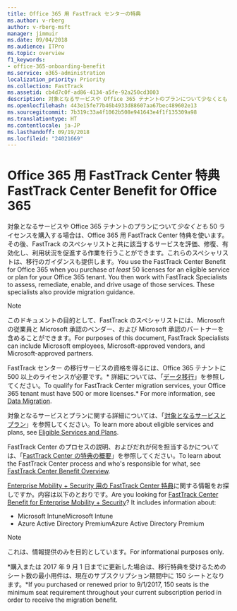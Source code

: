 ```yaml
---
title: Office 365 用 FastTrack センターの特典
ms.author: v-rberg
author: v-rberg-msft
manager: jimmuir
ms.date: 09/04/2018
ms.audience: ITPro
ms.topic: overview
f1_keywords:
- office-365-onboarding-benefit
ms.service: o365-administration
localization_priority: Priority
ms.collection: FastTrack
ms.assetid: cb4d7c0f-ad86-4134-a5fe-92a250cd3003
description: 対象となるサービスや Office 365 テナントのプランについて少なくとも 50 ライセンスを購入する場合は、Office 365 用 FastTrack Center 特典を使います。その後、FastTrack のスペシャリストと共に該当するサービスを評価、修復、有効化し、利用状況を促進する作業を行うことができます。これらのスペシャリストは、移行のガイダンスも提供します。
ms.openlocfilehash: 443e15fe77b46b4933d88607aa67bec489602e13
ms.sourcegitcommit: 7b319c33a4f1062b508e941643e4f1f135309a98
ms.translationtype: HT
ms.contentlocale: ja-JP
ms.lasthandoff: 09/19/2018
ms.locfileid: "24021669"
---
```

# <a name="fasttrack-center-benefit-for-office-365"></a><span data-ttu-id="89b60-105">Office 365 用 FastTrack Center 特典</span><span class="sxs-lookup"><span data-stu-id="89b60-105">FastTrack Center Benefit for Office 365</span></span>

<span data-ttu-id="89b60-p102">対象となるサービスや Office 365 テナントのプランについて*少なくとも* 50 ライセンスを購入する場合は、Office 365 用 FastTrack Center 特典を使います。その後、FastTrack のスペシャリストと共に該当するサービスを評価、修復、有効化し、利用状況を促進する作業を行うことができます。これらのスペシャリストは、移行のガイダンスも提供します。</span><span class="sxs-lookup"><span data-stu-id="89b60-p102">You use the FastTrack Center Benefit for Office 365 when you purchase  *at least*  50 licenses for an eligible service or plan for your Office 365 tenant. You then work with FastTrack Specialists to assess, remediate, enable, and drive usage of those services. These specialists also provide migration guidance.</span></span> 
  
> [!NOTE]
> <span data-ttu-id="89b60-109">このドキュメントの目的として、FastTrack のスペシャリストには、Microsoft の従業員と Microsoft 承認のベンダー、および Microsoft 承認のパートナーを含めることができます。</span><span class="sxs-lookup"><span data-stu-id="89b60-109">For purposes of this document, FastTrack Specialists can include Microsoft employees, Microsoft-approved vendors, and Microsoft-approved partners.</span></span> 
  
<span data-ttu-id="89b60-110">FastTrack センター の移行サービスの資格を得るには、Office 365 テナントに 500 以上のライセンスが必要です。\* 詳細については、「[データ移行](data-migration.md)」を参照してください。</span><span class="sxs-lookup"><span data-stu-id="89b60-110">To qualify for FastTrack Center migration services, your Office 365 tenant must have 500 or more licenses.\* For more information, see [Data Migration](data-migration.md).</span></span>
  
<span data-ttu-id="89b60-111">対象となるサービスとプランに関する詳細については、「[対象となるサービスとプラン](eligible-services-and-plans.md)」を参照してください。</span><span class="sxs-lookup"><span data-stu-id="89b60-111">To learn more about eligible services and plans, see [Eligible Services and Plans](eligible-services-and-plans.md).</span></span>
  
<span data-ttu-id="89b60-112">FastTrack Center のプロセスの説明、およびだれが何を担当するかについては、「[FastTrack Center の特典の概要](fasttrack-benefit-overview.md)」を参照してください。</span><span class="sxs-lookup"><span data-stu-id="89b60-112">To learn about the FastTrack Center process and who's responsible for what, see [FastTrack Center Benefit Overview](fasttrack-benefit-overview.md).</span></span>
  
<span data-ttu-id="89b60-p103">[Enterprise Mobility + Security 用の FastTrack Center 特典](https://go.microsoft.com/fwlink/?linkid=2005312)に関する情報をお探しですか。内容は以下のとおりです。</span><span class="sxs-lookup"><span data-stu-id="89b60-p103">Are you looking for [FastTrack Center Benefit for Enterprise Mobility + Security](https://go.microsoft.com/fwlink/?linkid=2005312)? It includes information about:</span></span>
  
- <span data-ttu-id="89b60-115">Microsoft Intune</span><span class="sxs-lookup"><span data-stu-id="89b60-115">Microsoft Intune</span></span>    
- <span data-ttu-id="89b60-116">Azure Active Directory Premium</span><span class="sxs-lookup"><span data-stu-id="89b60-116">Azure Active Directory Premium</span></span> 
    
> [!NOTE]
> <span data-ttu-id="89b60-117">これは、情報提供のみを目的としています。</span><span class="sxs-lookup"><span data-stu-id="89b60-117">For informational purposes only.</span></span> 
  
<span data-ttu-id="89b60-118">\*購入または 2017 年 9 月 1 日までに更新した場合は、移行特典を受けるためのシート数の最小用件は、現在のサブスクリプション期間中に 150 シートとなります。</span><span class="sxs-lookup"><span data-stu-id="89b60-118">\*If you purchased or renewed prior to 9/1/2017, 150 seats is the minimum seat requirement throughout your current subscription period in order to receive the migration benefit.</span></span>
  

 